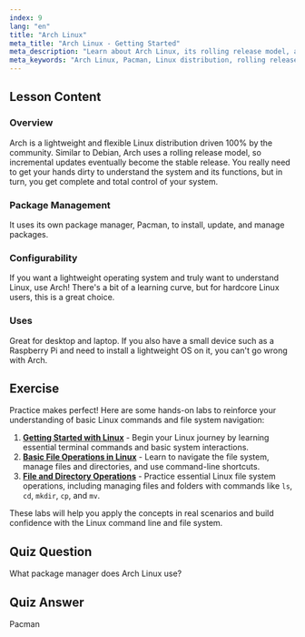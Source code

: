 ```yaml
---
index: 9
lang: "en"
title: "Arch Linux"
meta_title: "Arch Linux - Getting Started"
meta_description: "Learn about Arch Linux, its rolling release model, and Pacman package manager. Understand why Arch is great for beginners and advanced users seeking control."
meta_keywords: "Arch Linux, Pacman, Linux distribution, rolling release, Linux tutorial, beginner guide, lightweight OS"
---
```


## Lesson Content

### Overview

Arch is a lightweight and flexible Linux distribution driven 100% by the community. Similar to Debian, Arch uses a rolling release model, so incremental updates eventually become the stable release. You really need to get your hands dirty to understand the system and its functions, but in turn, you get complete and total control of your system.

### Package Management

It uses its own package manager, Pacman, to install, update, and manage packages.

### Configurability

If you want a lightweight operating system and truly want to understand Linux, use Arch! There's a bit of a learning curve, but for hardcore Linux users, this is a great choice.

### Uses

Great for desktop and laptop. If you also have a small device such as a Raspberry Pi and need to install a lightweight OS on it, you can't go wrong with Arch.

## Exercise

Practice makes perfect! Here are some hands-on labs to reinforce your understanding of basic Linux commands and file system navigation:

1. **[Getting Started with Linux](https://labex.io/labs/linux-getting-started-with-linux-446315)** - Begin your Linux journey by learning essential terminal commands and basic system interactions.
2. **[Basic File Operations in Linux](https://labex.io/labs/linux-basic-file-operations-in-linux-18001)** - Learn to navigate the file system, manage files and directories, and use command-line shortcuts.
3. **[File and Directory Operations](https://labex.io/labs/linux-file-and-directory-operations-17997)** - Practice essential Linux file system operations, including managing files and folders with commands like `ls`, `cd`, `mkdir`, `cp`, and `mv`.

These labs will help you apply the concepts in real scenarios and build confidence with the Linux command line and file system.

## Quiz Question

What package manager does Arch Linux use?

## Quiz Answer

Pacman
